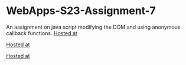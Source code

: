 # WebApps-S23-Assignment-7
An assignment on java script modifying the DOM and using anonymous callback functions.
[Hosted at](https://44-563-web-apps-s23.github.io/44563-webapps-s23-assignment7-kallapavankumarreddy/hunter.html)

[Hosted at](https://44-563-web-apps-s23.github.io/44563-webapps-s23-assignment7-kallapavankumarreddy/react.html)

[Hosted at](https://44-563-web-apps-s23.github.io/44563-webapps-s23-assignment7-kallapavankumarreddy/delayq.html)

